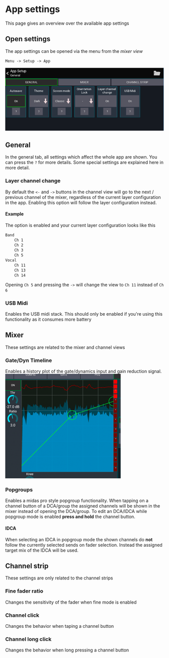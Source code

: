 # App settings
This page gives an overview over the available app settings

## Open settings
The app settings can be opened via the menu from the *mixer view*
```
Menu -> Setup -> App
```

![General settings](img/app-settings-general.png)

## General
In the general tab, all settings which affect the whole app are shown.
You can press the `?` for more details. Some special settings are explained here in more detail.

### Layer channel change
By default the `<-` and `->` buttons in the channel view will go to the next / previous channel of the mixer, regardless of the current layer configuration in the app.
Enabling this option will follow the layer configuration instead.

#### Example
The option is enabled and your current layer configuration looks like this
```
Band
	Ch 1
	Ch 2
	Ch 3
	Ch 5
Vocal
	Ch 11
	Ch 13
	Ch 14
```
Opening `Ch 5` and pressing the `->` will change the view to `Ch 11` instead of `Ch 6`


### USB Midi
Enables the USB midi stack. This should only be enabled if you're using this functionality as it consumes more battery

## Mixer
These settings are related to the mixer and channel views

### Gate/Dyn Timeline
Enables a history plot of the gate/dynamics input and gain reduction signal.
![timeline](img/dyn-timeline.png)

### Popgroups
Enables a midas pro style popgroup functionality.
When tapping on a channel button of a DCA/group the assigned channels will be shown in the mixer instead of opening the DCA/group. To edit an DCA/IDCA while popgroup mode is enabled **press and hold** the channel button.

#### IDCA
When selecting an IDCA in popgroup mode the shown channels do **not** follow the currently selected sends on fader selection. Instead the assigned target mix of the IDCA will be used.


## Channel strip
These settings are only related to the channel strips

### Fine fader ratio
Changes the sensitivity of the fader when fine mode is enabled

### Channel click
Changes the behavior when taping a channel button

### Channel long click
Changes the behavior when long pressing a channel button